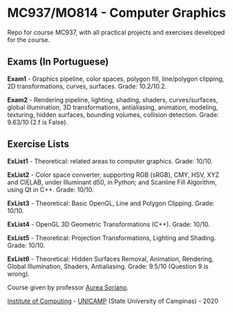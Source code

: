 MC937/MO814 - Computer Graphics
===============================

Repo for course MC937, with all practical projects and exercises developed for the course.

Exams (In Portuguese)
---------------------
**Exam1** - Graphics pipeline, color spaces, polygon fill, line/polygon clipping, 2D transformations, curves, surfaces. Grade: 10.2/10.2.

**Exam2** - Rendering pipeline, lighting, shading, shaders, curves/surfaces, global illumination, 3D transformations, antialiasing, animation, modeling, texturing, hidden surfaces, bounding volumes, collision detection. Grade: 9.63/10 (2.f is False).

Exercise Lists
--------------
**ExList1** - Theoretical: related areas to computer graphics. Grade: 10/10.

**ExList2** - Color space converter, supporting RGB (sRGB), CMY, HSV, XYZ and CIELAB, under Illuminant d50, in Python; and Scanline Fill Algorithm, using Qt in C++. Grade: 10/10.

**ExList3** - Theoretical: Basic OpenGL, Line and Polygon Clipping. Grade: 10/10.

**ExList4** - OpenGL 3D Geometric Transformations (C++). Grade: 10/10.

**ExList5** - Theoretical: Projection Transformations, Lighting and Shading. Grade: 10/10.

**ExList6** - Theoretical: Hidden Surfaces Removal, Animation, Rendering, Global Illumination, Shaders, Antialiasing. Grade: 9.5/10 (Question 9 is wrong). 

Course given by professor [Aurea Soriano](http://www.recod.ic.unicamp.br/~aurea.soriano/index.html).

[Institute of Computing](http://ic.unicamp.br/en) - [UNICAMP](http://www.unicamp.br/unicamp/) (State University of Campinas) - 2020
